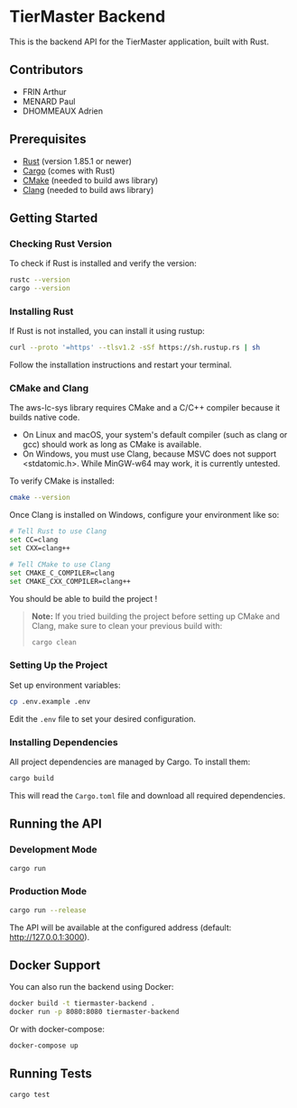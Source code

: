 # TierMaster Backend

This is the backend API for the TierMaster application, built with Rust.

## Contributors

- FRIN Arthur
- MENARD Paul
- DHOMMEAUX Adrien

## Prerequisites

- [Rust](https://www.rust-lang.org/tools/install) (version 1.85.1 or newer)
- [Cargo](https://doc.rust-lang.org/cargo/getting-started/installation.html) (comes with Rust)
- [CMake](https://cmake.org/download/) (needed to build aws library)
- [Clang](https://releases.llvm.org/download.html) (needed to build aws library)

## Getting Started

### Checking Rust Version

To check if Rust is installed and verify the version:

```bash
rustc --version
cargo --version
```

### Installing Rust

If Rust is not installed, you can install it using rustup:

```bash
curl --proto '=https' --tlsv1.2 -sSf https://sh.rustup.rs | sh
```

Follow the installation instructions and restart your terminal.

### CMake and Clang

The aws-lc-sys library requires CMake and a C/C++ compiler because it builds native code.
- On Linux and macOS, your system's default compiler (such as clang or gcc) should work as long as CMake is available.
- On Windows, you must use Clang, because MSVC does not support <stdatomic.h>. 
While MinGW-w64 may work, it is currently untested.

To verify CMake is installed:
```bash
cmake --version
```

Once Clang is installed on Windows, configure your environment like so:
```bash
# Tell Rust to use Clang
set CC=clang
set CXX=clang++

# Tell CMake to use Clang
set CMAKE_C_COMPILER=clang
set CMAKE_CXX_COMPILER=clang++
```

You should be able to build the project !

> **Note:** If you tried building the project before setting up CMake and Clang, make sure to clean your previous build with:
> ```bash
> cargo clean
> ```

### Setting Up the Project

Set up environment variables:

```bash
cp .env.example .env
```

Edit the `.env` file to set your desired configuration.

### Installing Dependencies

All project dependencies are managed by Cargo. To install them:

```bash
cargo build
```

This will read the `Cargo.toml` file and download all required dependencies.

## Running the API

### Development Mode

```bash
cargo run
```

### Production Mode

```bash
cargo run --release
```

The API will be available at the configured address (default: http://127.0.0.1:3000).

## Docker Support

You can also run the backend using Docker:

```bash
docker build -t tiermaster-backend .
docker run -p 8080:8080 tiermaster-backend
```

Or with docker-compose:

```bash
docker-compose up
```

## Running Tests

```bash
cargo test
```